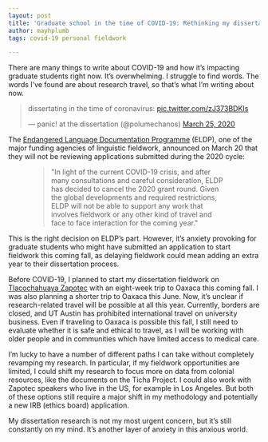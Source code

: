 ```yaml
---
layout: post
title: 'Graduate school in the time of COVID-19: Rethinking my dissertation'
author: mayhplumb
tags: covid-19 personal fieldwork

---
```


There are many things to write about COVID-19 and how it’s impacting graduate students right now. It’s overwhelming. I struggle to find words. The words I’ve found are about research travel, so that’s what I’m writing about now.<a tabindex="0" class="footnote" data-toggle="popover" data-content="For another perspective, <a target='_blank' href='https://www.chronicle.com/article/For-Many-Graduate-Students/248360'>this article by Megan Zahneis</a> from The Chronicle of Higher Education outlines many of the issues faced by graduate students — from trying to writing an MA thesis while quarantined in a crowded house to postponing research travel."></a>

<blockquote class="twitter-tweet"><p lang="en" dir="ltr">dissertating in the time of coronavirus: <a href="https://t.co/zJ373BDKIs">pic.twitter.com/zJ373BDKIs</a></p>&mdash; panic! at the dissertation (@polumechanos) <a href="https://twitter.com/polumechanos/status/1242888237141590017?ref_src=twsrc%5Etfw">March 25, 2020</a></blockquote> <script async src="https://platform.twitter.com/widgets.js" charset="utf-8"></script> 

The <a target="_blank" href="eldp.net/">Endangered Language Documentation Programme</a> (ELDP), one of the major funding agencies of linguistic fieldwork, announced on March 20 that they will not be reviewing applications submitted during the 2020 cycle:

<!--excerpt-->

<blockquote style="margin-left: 5em; margin-right: 5em;">"In light of the current COVID-19 crisis, and after many consultations and careful consideration, ELDP has decided to cancel the 2020 grant round. Given the global developments and required restrictions, ELDP will not be able to support any work that involves fieldwork or any other kind of travel and face to face interaction for the coming year."</blockquote>

This is the right decision on ELDP’s part. However, it’s anxiety provoking for graduate students who might have submitted an application to start fieldwork this coming fall, as delaying fieldwork could mean adding an extra year to their dissertation process. 

Before COVID-19, I planned to start my dissertation fieldwork on <a href="http://www.mayhplumb.com/blog/2019/06/18/intro-to-tlacochahuaya/">Tlacochahuaya Zapotec</a> with an eight-week trip to Oaxaca this coming fall. I was also planning a shorter trip to Oaxaca this June. Now, it’s unclear if research-related travel will be possible at all this year. Currently, borders are closed, and UT Austin has prohibited international travel on university business. Even if traveling to Oaxaca is possible this fall, I still need to evaluate whether it is safe and ethical to travel, as I will be working with older people and in communities which have limited access to medical care.

I’m lucky to have a number of different paths I can take without completely revamping my research. In particular, if my fieldwork opportunities are limited, I could shift my research to focus more on data from colonial resources, like the documents on the Ticha Project. I could also work with Zapotec speakers who live in the US, for example in Los Angeles. But both of these options still require a major shift in my methodology and potentially a new IRB (ethics board) application.

My dissertation research is not my most urgent concern, but it’s still constantly on my mind. It’s another layer of anxiety in this anxious world.


